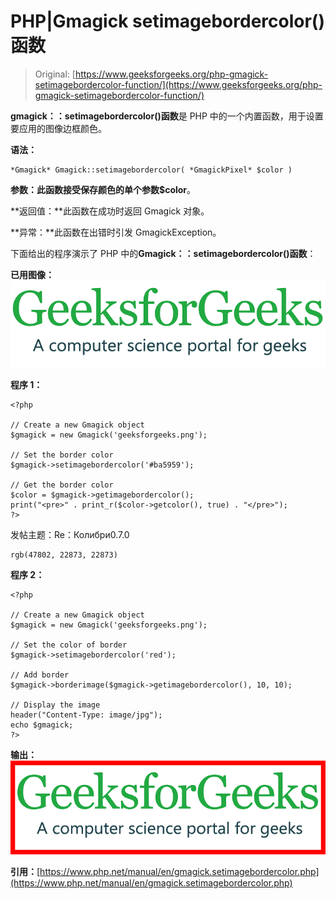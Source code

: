 # PHP|Gmagick setimagebordercolor()函数

> Original: [https://www.geeksforgeeks.org/php-gmagick-setimagebordercolor-function/](https://www.geeksforgeeks.org/php-gmagick-setimagebordercolor-function/)

**gmagick：：setimagebordercolor()函数**是 PHP 中的一个内置函数，用于设置要应用的图像边框颜色。

**语法：**

```
*Gmagick* Gmagick::setimagebordercolor( *GmagickPixel* $color )
```

**参数：**此函数接受保存颜色的单个参数**$color**。

**返回值：**此函数在成功时返回 Gmagick 对象。

**异常：**此函数在出错时引发 GmagickException。

下面给出的程序演示了 PHP 中的**Gmagick：：setimagebordercolor()函数**：

**已用图像：**
![](img/07c99ec29e7a50fc3ea91a9d4a8d2f31.png)

**程序 1：**

```
<?php

// Create a new Gmagick object
$gmagick = new Gmagick('geeksforgeeks.png');

// Set the border color
$gmagick->setimagebordercolor('#ba5959');

// Get the border color
$color = $gmagick->getimagebordercolor();
print("<pre>" . print_r($color->getcolor(), true) . "</pre>");
?>
```

发帖主题：Re：Колибри0.7.0

```
rgb(47802, 22873, 22873)
```

**程序 2：**

```
<?php

// Create a new Gmagick object
$gmagick = new Gmagick('geeksforgeeks.png');

// Set the color of border
$gmagick->setimagebordercolor('red');

// Add border
$gmagick->borderimage($gmagick->getimagebordercolor(), 10, 10);

// Display the image
header("Content-Type: image/jpg");
echo $gmagick;
?>
```

**输出：**
![](img/deccf39e7e2b0acd22c83c3bf215cdc8.png)

**引用：**[https://www.php.net/manual/en/gmagick.setimagebordercolor.php](https://www.php.net/manual/en/gmagick.setimagebordercolor.php)